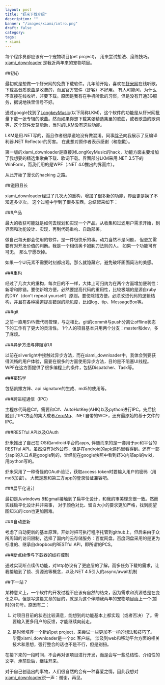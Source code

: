 ```yaml
---
layout: post
title: "虾米下载介绍"
description: ""
banner: "/images/xiami/intro.png"
draft: false
category: 
tags:
- xiami
---
```


每个程序员都应该有一个宠物项目(pet project)， 用来尝试想法、磨练技巧。 [xiami_downloader](https://github.com/vindurriel/xiami_downloader) 是我近两年来的宠物项目。

##初心

最初就是想做一个虾米网的免费下载软件。几年前开始，喜欢在[虾米网](http://www.xiami.com/)在线听歌。下载高音质歌曲是收费的，而且官方软件（虾客）不好用。
有人可能问，为什么不直接在线收听，非要下载。原因是我有在手机听歌的习惯，但是没有开通3G服务，据说地铁里信号不好。

通过google找到了[LongkeyMusic](http://longkeymusic.com/)(以下简称LKM)，这个软件的功能是从虾米网批量下载一张专辑的歌曲。然而如果你想下载某张精选集里的歌曲，或者歌曲的歌词等，这个软件爱莫能助，当时的LKM没有这些功能。

LKM是用.NET写的，而且作者很厚道地没有做混淆。同事[胖子](http://weibo.com/818871231)向我展示了反编译利器.NET Reflector的厉害。 在此想对原作者表示感谢（和抱歉）。

第一版的xiami_downloader是直接对LongKeyMusic的hack，功能方面主要增加了我想要的精选集歌曲下载、歌词下载。界面部分LKM采用.NET 3.5下的WinForm，而我们用的是WPF（.NET 4.0推出的界面库）。

从此开始了漫长的hacking 之路。

##道阻且长

xiami_downloader经过了几次大的重构，增加了很多新的功能，界面更是换了不知道多少次。
这个过程中学到了很多东西，总结起来如下：

###产品

最大的收获可能就是如何去规划和实现一个产品。从收集和过滤用户需求开始，到界面和功能设计、实现，再到代码重构、自动部署。

做自己每天都会使用的软件，是一件很快乐的事。动力当然不是问题， 但更加需要有对开发价值的判断。我是一个相信奥卡姆剃刀法则的人。 如果一个功能可有可无， 那么宁愿砍掉。 

如果一个UI元素不需要时刻都出现，那么就隐藏它，避免破坏画面简洁的美感。

###重构

经过了几次大的重构，每次目的不一样，大体上可归纳为在两个方面增加便利性：新增和除错。要使新增方便，必然要提高代码的重用性，比较极端的是源自ruby的DRY（don't repeat yourself）原则。要使除错方便，必须改进代码的逻辑结构，并且在各种渠道提高错误的能见度，比如log、tip、MessageBox等。

###git

之前一直用SVN做代码管理，与之相比，git的commit与push分离让offline状态下的工作有了更大的灵活性。 1个人的项目基本只用两个分支：master和dev，多了麻烦。

###异步方法与非阻塞UI

以前在silverlight中接触过异步方法，而在xiami_downloader中，我体会到要获得流畅的用户体验，需要在很多的方面使用异步方法，目的是不阻塞UI线程。WPF在这方面提供了很多编程上的条件，包括Dispatcher、Task等。

###密码学

包括凯撒方阵、api signature的生成、md5的使用等。

###跨进程通信（IPC）

主程序代码是C#，需要和C#、AutoHotKey(AHK)以及python进行IPC。先后接触到了IPC方面的集大成者[ZeroMq](http://www.zeromq.org/)、.NET自带的WCF，还有最原始的基于文件的IPC。

###RESTful API以及OAuth

虾米推出了自己在iOS和android平台的apps, 伴随而来的是一套用于pc和平台的RESTful API。虽然没有对外公布，但是在android的apk源码里看得到。还有一部分api的入口点是google到的，曾经能在google快照中看到虾米内部api的wiki，用python写的。

虾米采用了一种奇怪的OAuth验证，获取access token时要输入用户的密码（用md5加密）。
大概是想和第三方app的登录验证兼容吧。

###扁平化设计

最初是从windows 8和gmail接触到了扁平化设计，和我的审美理念很一致。然而实践扁平化设计并非易事， 对于颜色对比、留白大小的要求更加严格，找到能望图知义的icon也更加困难。

###自动更新

考虑了自动更新的基本原理。开始时把可执行程序托管到github上，但后来由于众所周知的访问限制，选择了国内的云存储服务：百度网盘。百度网盘采用的是更为标准的、继承自dropbox的RESTful API，即所谓的PCS。

###断点续传与下载器的线程控制

通过实现断点续传功能，对http协议有了更底层的了解。而多任务下载的需求，让我接触到了锁、资源池等概念，以及.NET 4.5引入的async/await机制  

##下一站？

某种意义上，一个软件的开发过程不应该有自然的结束，因为需求和资源总是在变化之中。但是写这篇文章的目的，就是为这个伴随我两年的宠物项目画上一个(暂时的)句号。原因有二：

1. 对项目目前的状态比较满意，能想到的功能基本上都实现（或者否决）了。需要输入更多用户的反馈，才能继续向前走。 

2. 是时候培养一个新的pet project，来尝试一些更加不一样的想法和技巧了。 毕竟xiami_downloader是一个pc 客户端， 涉及到web和移动平台方面的相关技术和思想，强行整合的话也不是不行，但是别扭。

在接下来的一段时间，不会再对该项目进行开发，而是会写一些总结性、介绍性的文字，承前启后，继往开来。

对于自己创造出的事物，人们很自然的会有一种喜爱之情。因此我想对[xiami_downloader](https://github.com/vindurriel/xiami_downloader)说一声：谢谢，再见。